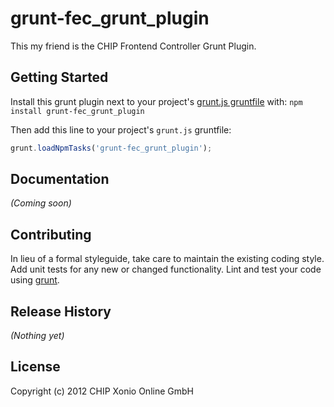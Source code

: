 # grunt-fec_grunt_plugin

This my friend is the CHIP Frontend Controller Grunt Plugin.

## Getting Started
Install this grunt plugin next to your project's [grunt.js gruntfile][getting_started] with: `npm install grunt-fec_grunt_plugin`

Then add this line to your project's `grunt.js` gruntfile:

```javascript
grunt.loadNpmTasks('grunt-fec_grunt_plugin');
```

[grunt]: http://gruntjs.com/
[getting_started]: https://github.com/gruntjs/grunt/blob/master/docs/getting_started.md

## Documentation
_(Coming soon)_

## Contributing
In lieu of a formal styleguide, take care to maintain the existing coding style. Add unit tests for any new or changed functionality. Lint and test your code using [grunt][grunt].

## Release History
_(Nothing yet)_

## License
Copyright (c) 2012 CHIP Xonio Online GmbH
